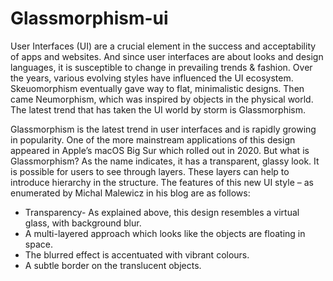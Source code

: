 # Glassmorphism-ui

<p>User Interfaces (UI) are a crucial element in the success and acceptability of apps and websites. And since user interfaces are about looks and design languages, it is susceptible to change in prevailing trends & fashion. Over the years, various evolving styles have influenced the UI ecosystem. Skeuomorphism eventually gave way to flat, minimalistic designs. Then came Neumorphism, which was inspired by objects in the physical world. The latest trend that has taken the UI world by storm is Glassmorphism.</p>

<p>Glassmorphism is the latest trend in user interfaces and is rapidly growing in popularity. One of the more mainstream applications of this design appeared in Apple’s macOS Big Sur which rolled out in 2020. But what is Glassmorphism? As the name indicates, it has a transparent, glassy look. It is possible for users to see through layers. These layers can help to introduce hierarchy in the structure. The features of this new UI style – as enumerated by Michal Malewicz in his blog are as follows:</p>

- Transparency- As explained above, this design resembles a virtual glass, with background blur.
- A multi-layered approach which looks like the objects are floating in space. 
- The blurred effect is accentuated with vibrant colours. 
- A subtle border on the translucent objects.
